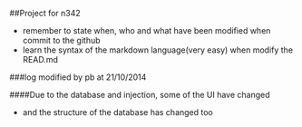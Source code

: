 ##Project for n342
- remember to state when, who and what have been modified when commit to the github 
- learn the syntax of the markdown language(very easy) when modify the READ.md


###log
	modified by pb at 21/10/2014

####Due to the database and injection, some of the UI have changed
- and the structure of the database has changed too


